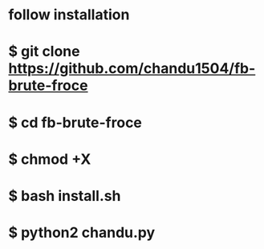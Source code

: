 
# follow installation 
# $ git clone https://github.com/chandu1504/fb-brute-froce
# $ cd fb-brute-froce
# $ chmod +X 
# $ bash install.sh
# $ python2 chandu.py
